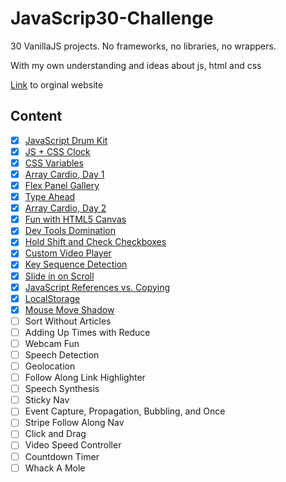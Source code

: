 # JavaScrip30-Challenge

30 VanillaJS projects. No frameworks, no libraries, no wrappers.

With my own understanding and ideas about js, html and css

[Link](https://javascript30.com/) to orginal website

## Content
 - [x] [JavaScript Drum Kit](https://github.com/zzkzzzz/JavaScript30-Challenge/tree/master/01%20-%20Drum%20Kit)
 - [x] [JS + CSS Clock](https://github.com/zzkzzzz/JavaScript30-Challenge/tree/master/02%20-%20JS%20and%20CSS%20Clock)
 - [x] [CSS Variables](https://github.com/zzkzzzz/JavaScript30-Challenge/tree/master/03%20-%20CSS%20Variables)
 - [x] [Array Cardio, Day 1](https://github.com/zzkzzzz/JavaScript30-Challenge/tree/master/04%20-%20Array%20Cardio%20Day%201)
 - [x] [Flex Panel Gallery](https://github.com/zzkzzzz/JavaScript30-Challenge/tree/master/05%20-%20Flex%20Panel%20Gallery)
 - [x] [Type Ahead](https://github.com/zzkzzzz/JavaScript30-Challenge/tree/master/06%20-%20Type%20Ahead)
 - [x] [Array Cardio, Day 2](https://github.com/zzkzzzz/JavaScript30-Challenge/tree/master/07%20-%20Array%20Cardio%20Day%202)
 - [x] [Fun with HTML5 Canvas](https://github.com/zzkzzzz/JavaScript30-Challenge/tree/master/08%20-%20Fun%20with%20HTML5%20Canvas)
 - [x] [Dev Tools Domination](https://github.com/zzkzzzz/JavaScript30-Challenge/tree/master/09%20-%20Dev%20Tools%20Domination)
 - [x] [Hold Shift and Check Checkboxes](https://github.com/zzkzzzz/JavaScript30-Challenge/tree/master/10%20-%20Hold%20Shift%20and%20Check%20Checkboxes)
 - [x] [Custom Video Player](https://github.com/zzkzzzz/JavaScript30-Challenge/tree/master/11%20-%20Custom%20Video%20Player)
 - [x] [Key Sequence Detection](https://github.com/zzkzzzz/JavaScript30-Challenge/tree/master/12%20-%20Key%20Sequence%20Detection)
 - [x] [Slide in on Scroll](https://github.com/zzkzzzz/JavaScript30-Challenge/tree/master/13%20-%20Slide%20in%20on%20Scroll)
 - [x] [JavaScript References vs. Copying](https://github.com/zzkzzzz/JavaScript30-Challenge/tree/master/14%20-%20JavaScript%20References%20VS%20Copying)
 - [x] [LocalStorage](https://github.com/zzkzzzz/JavaScript30-Challenge/tree/master/15%20-%20LocalStorage)
 - [x] [Mouse Move Shadow](https://github.com/zzkzzzz/JavaScript30-Challenge/tree/master/16%20-%20Mouse%20Move%20Shadow)
 - [ ] Sort Without Articles
 - [ ] Adding Up Times with Reduce
 - [ ] Webcam Fun
 - [ ] Speech Detection
 - [ ] Geolocation
 - [ ] Follow Along Link Highlighter
 - [ ] Speech Synthesis
 - [ ] Sticky Nav
 - [ ] Event Capture, Propagation, Bubbling, and Once
 - [ ] Stripe Follow Along Nav
 - [ ] Click and Drag
 - [ ] Video Speed Controller
 - [ ] Countdown Timer
 - [ ] Whack A Mole
